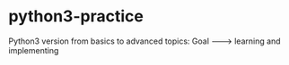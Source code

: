 # python3-practice
Python3 version from basics to advanced topics: Goal ---> learning and implementing
